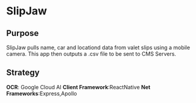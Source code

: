 # SlipJaw

## Purpose
  SlipJaw pulls name, car  and locationd data from valet slips using a mobile camera. This app then outputs a .csv file to be sent to  CMS Servers.
  
## Strategy
  **OCR**: Google Cloud AI
  **Client Framework**:ReactNative
  **Net Frameworks**:Express,Apollo
